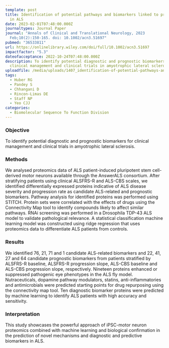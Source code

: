 ```yaml
---
template: post
title: Identification of potential pathways and biomarkers linked to progression
  in ALS
date: 2023-02-01T07:48:00.000Z
journaltypes: Journal Paper
journal: "Annals of Clinical and Translational Neurology, 2023
  Feb;10(2):150-165. doi: 10.1002/acn3.51697"
pubmed: "36533811"
url: https://onlinelibrary.wiley.com/doi/full/10.1002/acn3.51697
impactfactor: "5.3"
dateofacceptance: 2022-10-24T07:48:00.000Z
description: To identify potential diagnostic and prognostic biomarkers for
  clinical management and clinical trials in amyotrophic lateral sclerosis.
uploadfile: /media/uploads/1407_identification-of-potential-pathways-and-biomarkers.pdf
tags:
  - Huber RG
  - Pandey S
  - Chhangani D
  - Rincon-Limas DE
  - Staff NP
  - Yeo CJJ
categories:
  - Biomolecular Sequence To Function Division
---
```

<!--StartFragment-->

### Objective

To identify potential diagnostic and prognostic biomarkers for clinical management and clinical trials in amyotrophic lateral sclerosis.

### Methods

We analysed proteomics data of ALS patient-induced pluripotent stem cell-derived motor neurons available through the AnswerALS consortium. After stratifying patients using clinical ALSFRS-R and ALS-CBS scales, we identified differentially expressed proteins indicative of ALS disease severity and progression rate as candidate ALS-related and prognostic biomarkers. Pathway analysis for identified proteins was performed using STITCH. Protein sets were correlated with the effects of drugs using the Connectivity Map tool to identify compounds likely to affect similar pathways. RNAi screening was performed in a Drosophila TDP-43 ALS model to validate pathological relevance. A statistical classification machine learning model was constructed using ridge regression that uses proteomics data to differentiate ALS patients from controls.

### Results

We identified 76, 21, 71 and 1 candidate ALS-related biomarkers and 22, 41, 27 and 64 candidate prognostic biomarkers from patients stratified by ALSFRS-R baseline, ALSFRS-R progression slope, ALS-CBS baseline and ALS-CBS progression slope, respectively. Nineteen proteins enhanced or suppressed pathogenic eye phenotypes in the ALS fly model. Nutraceuticals, dopamine pathway modulators, statins, anti-inflammatories and antimicrobials were predicted starting points for drug repurposing using the connectivity map tool. Ten diagnostic biomarker proteins were predicted by machine learning to identify ALS patients with high accuracy and sensitivity.

### Interpretation

This study showcases the powerful approach of iPSC-motor neuron proteomics combined with machine learning and biological confirmation in the prediction of novel mechanisms and diagnostic and predictive biomarkers in ALS.

<!--EndFragment-->